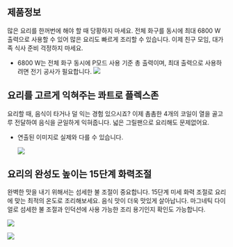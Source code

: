 ## 제품정보
많은 요리를 한꺼번에 해야 할 때 당황하지 마세요. 전체 화구를 동시에 최대 6800 W 출력으로 사용할 수 있어 많은 요리도 빠르게 조리할 수 있습니다.
이제 친구 모임, 대가족 식사 준비 걱정하지 마세요.

* 6800 W는 전체 화구 동시에 P모드 사용 기준 총 출력이며, 최대 출력으로 사용하려면 전기 공사가 필요합니다.
![](https://images.samsung.com/is/image/samsung/sec-html-feature-NZ63R9770TG-f01-pc001?$ORIGIN_JPG$)
## 요리를 고르게 익혀주는 콰트로 플렉스존
요리할 때, 음식이 타거나 덜 익는 경험 있으시죠? 이제 촘촘한 4개의 코일이 열을 골고루 전달하여 음식을 균일하게 익혀줍니다.
넓은 그릴팬으로 요리해도 문제없어요.
* 연출된 이미지로 실제와 다를 수 있습니다.

  ![](https://images.samsung.com/is/image/samsung/sec-html-feature-NZ63R9770TG-f02-pc001?$ORIGIN_JPG$)

## 요리의 완성도 높이는 15단계 화력조절
완벽한 맛을 내기 위해서는 섬세한 불 조절이 중요합니다. 15단계 미세 화력 조절로 요리에 맞는 최적의 온도로 조리해보세요. 음식 맛이 더욱 맛있게
살아납니다. 마그네틱 다이얼로 섬세한 불 조절과 인덕션에 사용 가능한 조리 용기인지 확인도 가능합니다.

![](https://images.samsung.com/is/image/samsung/sec-html-feature-NZ63R9770TG-f03-pc001?$ORIGIN_JPG$)

![](https://images.samsung.com/is/image/samsung/sec-html-feature-NZ63R9770TG-f05-pc001?$ORIGIN_JPG$)





